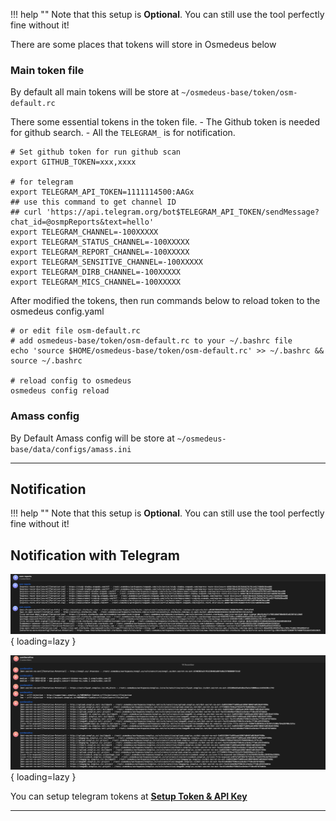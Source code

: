 
!!! help ""
    Note that this setup is **Optional**. You can still use the tool perfectly fine without it!


There are some places that tokens will store in Osmedeus below

### Main token file

By default all main tokens will be store at `~/osmedeus-base/token/osm-default.rc`

There some essential tokens in the token file. 
    - The Github token is needed for github search.
    - All the `TELEGRAM_` is for notification.

```shell
# Set github token for run github scan
export GITHUB_TOKEN=xxx,xxxx

# for telegram
export TELEGRAM_API_TOKEN=1111114500:AAGx
## use this command to get channel ID
## curl 'https://api.telegram.org/bot$TELEGRAM_API_TOKEN/sendMessage?chat_id=@osmpReports&text=hello'
export TELEGRAM_CHANNEL=-100XXXXX
export TELEGRAM_STATUS_CHANNEL=-100XXXXX
export TELEGRAM_REPORT_CHANNEL=-100XXXXX
export TELEGRAM_SENSITIVE_CHANNEL=-100XXXXX
export TELEGRAM_DIRB_CHANNEL=-100XXXXX
export TELEGRAM_MICS_CHANNEL=-100XXXXX

```

After modified the tokens, then run commands below to reload token to the osmedeus config.yaml

```shell
# or edit file osm-default.rc
# add osmedeus-base/token/osm-default.rc to your ~/.bashrc file
echo 'source $HOME/osmedeus-base/token/osm-default.rc' >> ~/.bashrc && source ~/.bashrc

# reload config to osmedeus
osmedeus config reload
```

### Amass config 

By Default Amass config will be store at `~/osmedeus-base/data/configs/amass.ini`


***

## Notification

!!! help ""
    Note that this setup is **Optional**. You can still use the tool perfectly fine without it!

## Notification with Telegram

![intro](../static/noti/telegram-noti-1.png){ loading=lazy }

![intro](../static/noti/telegram-noti-2.png){ loading=lazy }

You can setup telegram tokens at **[Setup Token & API Key](/installation/token/#main-token-file)**

***
